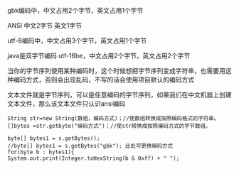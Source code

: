 gbk编码中，中文占用2个字节，英文占用1个字节

ANSI 中文2字节 英文1字节

utf-8编码中，中文占用3个字节，英文占用1个字节

java是双字节编码 utf-16be，中文占用2个字节，英文占用2个字节

当你的字节序列使用某种编码时，这个时候想把字节序列变成字符串，也需要用这种编码方式，否则会出现乱码，不写的话会使用项目默认的编码方式

文本文件就是字节序列，可以是任意编码的字节序列，如果我们在中文机器上创建文本文件，那么该文本文件只认识ansi编码

```
String str=new String(数组，编码方式)；//使数组转换成按照编码格式的字符串。
[]bytes =str.getbyte("编码方式")；//使str转换成按照编码方式的字节数组。
```

```
byte[] bytes1 = s.getBytes();
//byte[] bytes1 = s.getBytes("gbk"); 此处可更换编码方式
for(byte b : bytes1){
System.out.print(Integer.toHexString(b & 0xff) + " ");
```